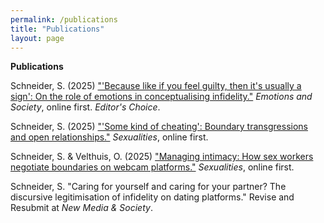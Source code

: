 ```yaml
---
permalink: /publications
title: "Publications"
layout: page
---
```


**Publications**

Schneider, S. (2025) ["'Because like if you feel guilty, then it's usually a sign': On the role of emotions in conceptualising infidelity."](https://doi.org/10.1332/26316897Y2025D000000056) *Emotions and Society*, online first. *Editor's Choice*.

Schneider, S. (2025) ["'Some kind of cheating': Boundary transgressions and open relationships."](https://journals.sagepub.com/doi/10.1177/13634607251330945) *Sexualities*, online first.

Schneider, S. & Velthuis, O. (2025) ["Managing intimacy: How sex workers negotiate boundaries on webcam platforms."](https://journals.sagepub.com/doi/10.1177/13634607251352674) *Sexualities*, online first.

Schneider, S. "Caring for yourself and caring for your partner? The discursive legitimisation of infidelity on dating platforms." Revise and Resubmit at *New Media & Society*.
